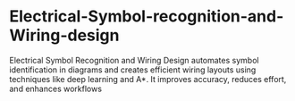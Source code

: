 # Electrical-Symbol-recognition-and-Wiring-design
Electrical Symbol Recognition and Wiring Design automates symbol identification in diagrams and creates efficient wiring layouts using techniques like deep learning and A*. It improves accuracy, reduces effort, and enhances workflows

